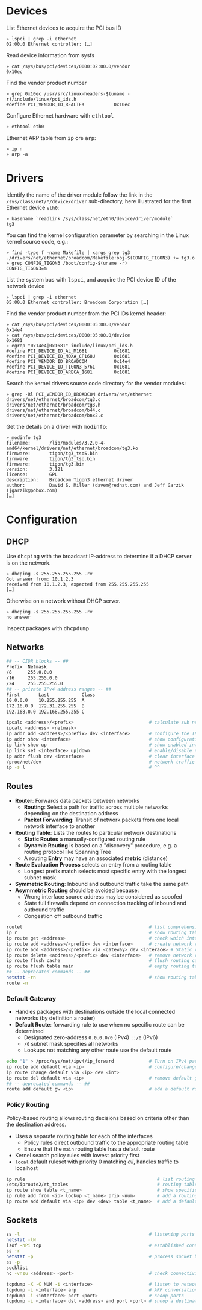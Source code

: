 
# Devices

List Ethernet devices to acquire the PCI bus ID

    » lspci | grep -i ethernet
    02:00.0 Ethernet controller: […]

Read device information from sysfs

    » cat /sys/bus/pci/devices/0000:02:00.0/vendor    
    0x10ec

Find the vendor product number

    » grep 0x10ec /usr/src/linux-headers-$(uname -r)/include/linux/pci_ids.h
    #define PCI_VENDOR_ID_REALTEK           0x10ec

Configure Ethernet hardware with <kbd>ethtool</kbd>

    » ethtool eth0

Ethernet ARP table from <kbd>ip</kbd> ore <kbd>arp</kbd>:

    » ip n
    » arp -a

# Drivers

Identify the name of the driver module follow the link in the `/sys/class/net/*/device/driver`  sub-directory, here illustrated for the first Ethernet device `eth0`:

    » basename `readlink /sys/class/net/eth0/device/driver/module`
    tg3

You can find the kernel configuration parameter by searching in the Linux kernel source code, e.g.:

    » find -type f -name Makefile | xargs grep tg3
    ./drivers/net/ethernet/broadcom/Makefile:obj-$(CONFIG_TIGON3) += tg3.o
    » grep CONFIG_TIGON3 /boot/config-$(uname -r)
    CONFIG_TIGON3=m

List the system bus with <kbd>lspci</kbd>, and acquire the PCI device ID of the network device

    » lspci | grep -i ethernet
    05:00.0 Ethernet controller: Broadcom Corporation […]

Find the vendor product number from the PCI IDs kernel header:

    » cat /sys/bus/pci/devices/0000:05:00.0/vendor
    0x14e4
    » cat /sys/bus/pci/devices/0000:05:00.0/device
    0x1681
    » egrep "0x14e4|0x1681" include/linux/pci_ids.h 
    #define PCI_DEVICE_ID_AL_M1681          0x1681
    #define PCI_DEVICE_ID_MOXA_CP168U       0x1681
    #define PCI_VENDOR_ID_BROADCOM          0x14e4
    #define PCI_DEVICE_ID_TIGON3_5761       0x1681
    #define PCI_DEVICE_ID_ARECA_1681        0x1681

Search the kernel drivers source code directory for the vendor modules: 

    » grep -Rl PCI_VENDOR_ID_BROADCOM drivers/net/ethernet 
    drivers/net/ethernet/broadcom/tg3.c
    drivers/net/ethernet/broadcom/tg3.h
    drivers/net/ethernet/broadcom/b44.c
    drivers/net/ethernet/broadcom/bnx2.c

Get the details on a driver with <kbd>modinfo</kbd>: 

    » modinfo tg3
    filename:       /lib/modules/3.2.0-4-amd64/kernel/drivers/net/ethernet/broadcom/tg3.ko
    firmware:       tigon/tg3_tso5.bin
    firmware:       tigon/tg3_tso.bin
    firmware:       tigon/tg3.bin
    version:        3.121
    license:        GPL
    description:    Broadcom Tigon3 ethernet driver
    author:         David S. Miller (davem@redhat.com) and Jeff Garzik (jgarzik@pobox.com)
    […]



# Configuration

## DHCP

Use <kbd>dhcping</kbd> with the broadcast IP-address to determine if a DHCP server is on the network.

    » dhcping -s 255.255.255.255 -rv
    Got answer from: 10.1.2.3
    received from 10.1.2.3, expected from 255.255.255.255
    […]

Otherwise on a network without DHCP server. 

    » dhcping -s 255.255.255.255 -rv
    no answer

Inspect packages with <kbd>dhcpdump</kbd> 


## Networks


```bash
## -- CIDR blocks -- ##
Prefix  Netmask
/8      255.0.0.0     
/16     255.255.0.0   
/24     255.255.255.0  
## -- private IPv4 address ranges -- ##
First       Last            Class 
10.0.0.0    10.255.255.255  A     
172.16.0.0  172.31.255.255  B     
192.168.0.0 192.168.255.255 C     
```

```bash
ipcalc <address>/<prefix>                            # calculate sub networks
ipcalc <address> <netmask>
ip addr add <address>/<prefix> dev <interface>       # configure the IP address of a network interface:
ip addr show <interface>                             # show configuration for interface
ip link show up                                      # show enabled interfaces
ip link set <interface> up|down                      # enable/disable network interface
ip addr flush dev <interface>                        # clear interface IP configuration
/proc/net/dev                                        # network traffic counters
ip -s l                                              # ^^
```

## Routes

* **Router**: Forwards data packets between networks 
  - **Routing**: Select a path for traffic across multiple networks depending on the destination address
  - **Packet Forwarding**: Transit of network packets from one local network interface to another
* **Routing Table**: Lists the routes to particular network destinations
  - **Static Routes** a manually-configured routing rule
  - **Dynamic Routing** is based on a "discovery" procedure, e.g. a routing protocol like Spanning Tree
  - A routing **Entry** may have an associated **metric** (distance)
* **Route Evaluation Process** selects an entry from a routing table
  - Longest prefix match selects most specific entry with the longest subnet mask
* **Symmetric Routing**: Inbound and outbound traffic take the same path
* **Asymmetric Routing** should be avoided because:
  - Wrong interface source address may be considered as spoofed
  - State full firewalls depend on connection tracking of inbound and outbound traffic
  - Congestion off outbound traffic

```bash
routel                                               # list comprehensive routing configuration
ip r                                                 # show routing table
ip route get <address>                               # check which interface is used for a specific destination
ip route add <address>/<prefix> dev <interface>      # create network route
ip route add <address>/<prefix> via <gateway> dev <interace> # Static routes
ip route delete <address>/<prefix> dev <interface>   # remove network route
ip route flush cache                                 # flush routing cash after reconfiguration
ip route flush table main                            # empty routing table
## -- deprecated commands -- ##
netstat -rn                                          # show routing table
route -n
```

### Default Gateway

* Handles packages with destinations outside the local connected networks (by definition a router)
* **Default Route**: forwarding rule to use when no specific route can be determined
  - Designated zero-address `0.0.0.0/0` (IPv4) `::/0` (IPv6) 
  - `/0` subnet mask specifies all networks
  - Lookups not matching any other route use the default route

```bash
echo "1" > /proc/sys/net/ipv4/ip_forward             # Turn on IPv4 packet forwarding 
ip route add default via <ip>                        # configure/change the default route
ip route change default via <ip> dev <int>
ip route del default via <ip>                        # remove default gateway
## -- deprecated commands -- ##
route add default gw <ip>                            # add a default route
```

### Policy Routing

Policy-based routing allows routing decisions based on criteria other than the destination address.

* Uses a separate routing table for each of the interfaces
  - Policy rules direct outbound traffic to the appropriate routing table
  - Ensure that the `main` routing table has a default route
* Kernel search policy rules with lowest priority first
* `local` default ruleset with priority 0 matching _all_, handles traffic to localhost

```bash
ip rule                                                 # list routing tables
/etc/iproute2/rt_tables                                 # routing table configuration file
ip route show table <t_name>                            # show specific routing table
ip rule add from <ip> lookup <t_name> prio <num>        # add a routing policy to table
ip route add default via <ip> dev <dev> table <t_name>  # add a default route to table
```

## Sockets 

```bash
ss -l                                                # listening ports
netstat -lN
lsof -nPi tcp                                        # established connections
ss -r
netstat -p                                           # process socket binding:
ss -p
socklist
nc -vnzu <address> <port>                            # check connectivity to destination port
```
```bash
tcpdump -X -C NUM -i <interface>                     # listen to network traffic
tcpdump -i <interface> arp                           # ARP conversation
tcpdump -i <interface> port <port>                   # snoop ports
tcpdump -i <interface> dst <address> and port <port> # snoop a destination IP address
```



